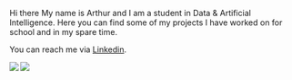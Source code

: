 Hi there
My name is Arthur and I am a student in Data & Artificial Intelligence. Here you can find some of my projects I have worked on for school and in my spare time.

You can reach me via [Linkedin](https://www.linkedin.com/in/maxim-derboven/).

<img align="left" src="https://github-readme-stats.vercel.app/api/top-langs/?username=linsenarthur-projects&theme=dark" />
<img align="" src="https://github-readme-stats.vercel.app/api?username=linsenarthur-projects&show_icons=true&theme=dark" />
